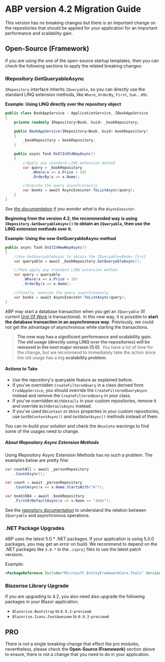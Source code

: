# ABP version 4.2 Migration Guide

This version has no breaking changes but there is an important change on the repositories that should be applied for your application for an important performance and scalability gain.

## Open-Source (Framework)

If you are using the one of the open-source startup templates, then you can check the following sections to apply the related breaking changes:

### IRepository.GetQueryableAsync

`IRepository` interface inherits `IQueryable`, so you can directly use the standard LINQ extension methods, like `Where`, `OrderBy`, `First`, `Sum`... etc.

**Example: Using LINQ directly over the repository object**

````csharp
public class BookAppService : ApplicationService, IBookAppService
{
    private readonly IRepository<Book, Guid> _bookRepository;

    public BookAppService(IRepository<Book, Guid> bookRepository)
    {
        _bookRepository = bookRepository;
    }

    public async Task DoItInOldWayAsync()
    {
        //Apply any standard LINQ extension method
        var query = _bookRepository
            .Where(x => x.Price > 10)
            .OrderBy(x => x.Name);

        //Execute the query asynchronously
        var books = await AsyncExecuter.ToListAsync(query);
    }
}
````

*See [the documentation](https://docs.abp.io/en/abp/4.2/Repositories#iqueryable-async-operations) if you wonder what is the `AsyncExecuter`.*

**Beginning from the version 4.2, the recommended way is using `IRepository.GetQueryableAsync()` to obtain an `IQueryable`, then use the LINQ extension methods over it.**

**Example: Using the new GetQueryableAsync method**

````csharp
public async Task DoItInNewWayAsync()
{
    //Use GetQueryableAsync to obtain the IQueryable<Book> first
    var queryable = await _bookRepository.GetQueryableAsync();

    //Then apply any standard LINQ extension method
    var query = queryable
        .Where(x => x.Price > 10)
        .OrderBy(x => x.Name);

    //Finally, execute the query asynchronously
    var books = await AsyncExecuter.ToListAsync(query);
}
````

ABP may start a database transaction when you get an `IQueryable` (If current [Unit Of Work](../../framework/architecture/domain-driven-design/unit-of-work.md) is transactional). In this new way, it is possible to **start the database transaction in an asynchronous way**. Previously, we could not get the advantage of asynchronous while starting the transactions.

> **The new way has a significant performance and scalability gain. The old usage (directly using LINQ over the repositories) will be removed in the next major version (5.0).** You have a lot of time for the change, but we recommend to immediately take the action since the old usage has a big **scalability problem**.

#### Actions to Take

* Use the repository's queryable feature as explained before.
* If you've overridden `CreateFilteredQuery` in a class derived from `CrudAppService`, you should override the `CreateFilteredQueryAsync` instead and remove the `CreateFilteredQuery` in your class.
* If you've overridden `WithDetails` in your custom repositories, remove it and override `WithDetailsAsync` instead.
* If you've used `DbContext` or `DbSet` properties in your custom repositories, use `GetDbContextAsync()` and `GetDbSetAsync()` methods instead of them.

You can re-build your solution and check the `Obsolete` warnings to find some of the usages need to change.

##### About IRepository Async Extension Methods

Using IRepository Async Extension Methods has no such a problem. The examples below are pretty fine:

````csharp
var countAll = await _personRepository
    .CountAsync();

var count = await _personRepository
    .CountAsync(x => x.Name.StartsWith("A"));

var book1984 = await _bookRepository
    .FirstOrDefaultAsync(x => x.Name == "John");   
````

See the [repository documentation](https://docs.abp.io/en/abp/4.2/Repositories#iqueryable-async-operations) to understand the relation between `IQueryable` and asynchronous operations.

### .NET Package Upgrades

ABP uses the latest 5.0.* .NET packages. If your application is using 5.0.0 packages, you may get an error on build. We recommend to depend on the .NET packages like `5.0.*` in the `.csproj` files to use the latest patch versions.

Example:

````xml
<PackageReference Include="Microsoft.EntityFrameworkCore.Tools" Version="5.0.*" />
````

### Blazorise Library Upgrade

If you are upgrading to 4.2, you also need also upgrade the following packages in your Blazor application;

* `Blazorise.Bootstrap` to `0.9.3-preview6`
* `Blazorise.Icons.FontAwesome` to `0.9.3-preview6`

## PRO

There is not a single breaking-change that effect the pro modules, nevertheless, please check the **Open-Source (Framework)** section above to ensure, there is not a change that you need to do in your application.